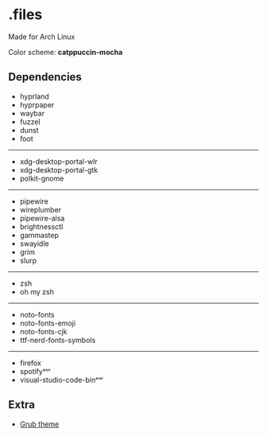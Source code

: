 # .files

Made for Arch Linux

Color scheme: **catppuccin-mocha**

## Dependencies
* hyprland
* hyprpaper
* waybar
* fuzzel
* dunst
* foot
---
* xdg-desktop-portal-wlr
* xdg-desktop-portal-gtk
* polkit-gnome
---
* pipewire
* wireplumber
* pipewire-alsa
* brightnessctl
* gammastep
* swayidle
* grim
* slurp
---
* zsh
* oh my zsh
---
* noto-fonts
* noto-fonts-emoji
* noto-fonts-cjk
* ttf-nerd-fonts-symbols
---
* firefox
* spotifyᵃᵘʳ
* visual-studio-code-binᵃᵘʳ

## Extra
* [Grub theme](https://github.com/catppuccin/grub)
